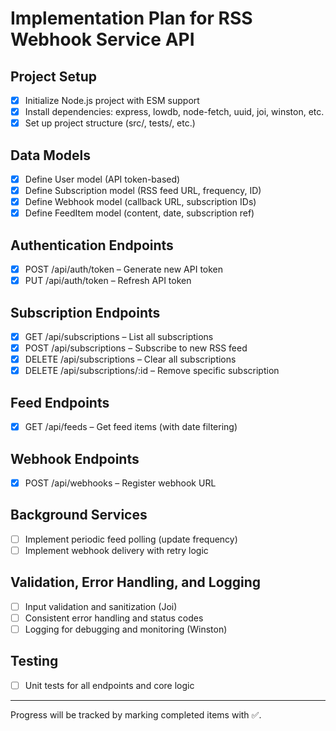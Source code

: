 # Implementation Plan for RSS Webhook Service API

## Project Setup

- [x] Initialize Node.js project with ESM support
- [x] Install dependencies: express, lowdb, node-fetch, uuid, joi, winston, etc.
- [x] Set up project structure (src/, tests/, etc.)

## Data Models

- [x] Define User model (API token-based)
- [x] Define Subscription model (RSS feed URL, frequency, ID)
- [x] Define Webhook model (callback URL, subscription IDs)
- [x] Define FeedItem model (content, date, subscription ref)

## Authentication Endpoints

- [x] POST /api/auth/token – Generate new API token
- [x] PUT /api/auth/token – Refresh API token

## Subscription Endpoints

- [x] GET /api/subscriptions – List all subscriptions
- [x] POST /api/subscriptions – Subscribe to new RSS feed
- [x] DELETE /api/subscriptions – Clear all subscriptions
- [x] DELETE /api/subscriptions/:id – Remove specific subscription

## Feed Endpoints

- [x] GET /api/feeds – Get feed items (with date filtering)

## Webhook Endpoints

- [x] POST /api/webhooks – Register webhook URL

## Background Services

- [ ] Implement periodic feed polling (update frequency)
- [ ] Implement webhook delivery with retry logic

## Validation, Error Handling, and Logging

- [ ] Input validation and sanitization (Joi)
- [ ] Consistent error handling and status codes
- [ ] Logging for debugging and monitoring (Winston)

## Testing

- [ ] Unit tests for all endpoints and core logic

---

Progress will be tracked by marking completed items with ✅.
